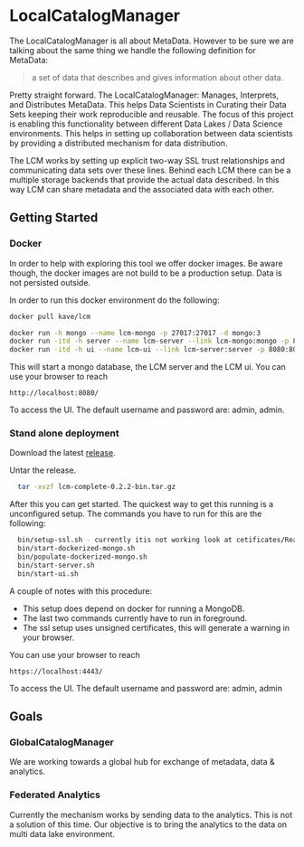 # LocalCatalogManager
The LocalCatalogManager is all about MetaData. However to be sure we are talking about the same thing we handle the following definition for MetaData: 

> a set of data that describes and gives information about other data.

Pretty straight forward. The LocalCatalogManager: Manages, Interprets, and Distributes MetaData. This helps Data Scientists in Curating their Data Sets keeping their work reproducible and reusable. The focus of this project is enabling this functionality between different Data Lakes / Data Science environments. This helps in setting up collaboration between data scientists by providing a distributed mechanism for data distribution. 

The LCM works by setting up explicit two-way SSL trust relationships and communicating data sets over these lines. Behind each LCM there can be a multiple storage backends that provide the actual data described. In this way LCM can share metadata and the associated data with each other. 

## Getting Started 

### Docker
In order to help with exploring this tool we offer docker images. Be aware though, the docker images are not build to be a production setup. Data is not persisted outside. 

In order to run this docker environment do the following: 

```bash 
docker pull kave/lcm

docker run -h mongo --name lcm-mongo -p 27017:27017 -d mongo:3
docker run -itd -h server --name lcm-server --link lcm-mongo:mongo -p 8081:8081 kave/lcm server
docker run -itd -h ui --name lcm-ui --link lcm-server:server -p 8080:8080 kave/lcm ui
```

This will start a mongo database, the LCM server and the LCM ui. You can use your browser to reach

    http://localhost:8080/ 

To access the UI. The default username and password are: admin, admin. 


### Stand alone deployment
Download the latest [release](https://github.com/KaveIO/LocalCatalogManager/releases). 

Untar the release. 
```bash 
  tar -xvzf lcm-complete-0.2.2-bin.tar.gz
```

After this you can get started. The quickest way to get this running is a unconfigured setup. The commands you have to run for this are the following:

```bash 
  bin/setup-ssl.sh - currently itis not working look at cetificates/Readme.md for details
  bin/start-dockerized-mongo.sh
  bin/populate-dockerized-mongo.sh
  bin/start-server.sh
  bin/start-ui.sh
```

A couple of notes with this procedure: 
 - This setup does depend on docker for running a MongoDB. 
 - The last two commands currently have to run in foreground. 
 - The ssl setup uses unsigned certificates, this will generate a warning in your browser. 

You can use your browser to reach

    https://localhost:4443/

To access the UI. The default username and password are: admin, admin

## Goals  

### GlobalCatalogManager
We are working towards a global hub for exchange of metadata, data & analytics. 

### Federated Analytics
Currently the mechanism works by sending data to the analytics. This is not a solution of this time. Our objective is to bring the analytics to the data on multi data lake environment. 
